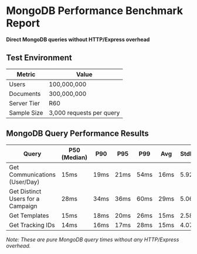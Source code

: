# MongoDB Performance Benchmark Report

**Direct MongoDB queries without HTTP/Express overhead**

## Test Environment

| Metric | Value |
|--------|--------|
| Users | 100,000,000 |
| Documents | 300,000,000 |
| Server Tier | R60 |
| Sample Size | 3,000 requests per query |

## MongoDB Query Performance Results

| Query | P50 (Median) | P90 | P95 | P99 | Avg | StdDev |
|-------|--------------|-----|-----|-----|-----|--------|
| Get Communications (User/Day) | 15ms | 19ms | 21ms | 54ms | 16ms | 5.92ms |
| Get Distinct Users for a Campaign | 28ms | 34ms | 36ms | 60ms | 29ms | 5.06ms |
| Get Templates | 15ms | 18ms | 20ms | 26ms | 15ms | 2.58ms |
| Get Tracking IDs | 14ms | 16ms | 17ms | 28ms | 15ms | 4.07ms |

*Note: These are pure MongoDB query times without any HTTP/Express overhead.*